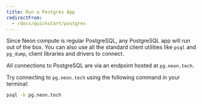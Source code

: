 ```yaml
---
title: Run a Postgres App
redirectFrom:
  - /docs/quickstart/postgres
---
```


Since Neon compute is regular PostgreSQL, any PostgreSQL app will run out of the box.
You can also use all the standard client utilities like `psql` and `pg_dump`, client libraries and drivers to connect.

All connections to PostgreSQL are via an endpoint hosted at `pg.neon.tech`.

Try connecting to `pg.neon.tech` using the following command in your terminal:

```bash
psql -h pg.neon.tech
```


